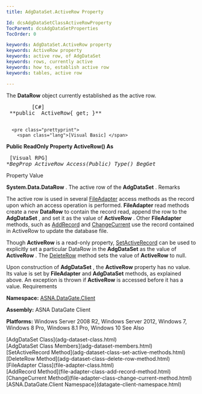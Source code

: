 ```yaml
---
title: AdgDataSet.ActiveRow Property

Id: dcsAdgDataSetClassActiveRowProperty
TocParent: dcsAdgDataSetProperties
TocOrder: 0

keywords: AdgDataSet.ActiveRow property
keywords: ActiveRow property
keywords: active row, of AdgDataSet
keywords: rows, currently active
keywords: how to, establish active row
keywords: tables, active row

---
```


The **DataRow** object currently established as the active row.
<pre class="prettyprint">
        <span class="lang">[C#]</span>
 **public  ActiveRow{ get; }** 
      </pre>
      <pre class="prettyprint">
        <span class="lang">[Visual Basic] </span>
 **Public ReadOnly Property ActiveRow() As** 
      </pre>
      <pre class="prettyprint">
        <span class="lang">[Visual RPG]</span>
 **BegProp ActiveRow Access(*Public) Type()
   BegGet** 
      </pre>

Property
 Value

**System.Data.DataRow** . The active row of the **AdgDataSet** . 
Remarks

The active row is used in several [FileAdapter](file-adapter-class.html) access methods as the record upon which an access operation is performed. **FileAdapter** read methods create a new **DataRow** to contain the record read, append the row to the **AdgDataSet** , and set it as the value of **ActiveRow** . Other **FileAdapter** methods, such as [AddRecord](file-adapter-class-add-record-method.html) and [ChangeCurrent](file-adapter-class-change-current-method.html) use the record contained in ActiveRow to update the database file.

Though <span> **ActiveRow** </span> is a read-only property, [SetActiveRecord](adg-dataset-class-set-active-methods.html) can be used to explicitly set a particular DataRow in the **AdgDataSet** as the value of <span> **ActiveRow** </span>. The [DeleteRow](adg-dataset-class-delete-row-method.html) method sets the value of **ActiveRow** to null.

Upon construction of **AdgDataSet** , the **ActiveRow** property has no value. Its value is set by <span> **FileAdapter** </span> and **AdgDataSet** methods, as explained above. An exception is thrown if <span> **ActiveRow** </span> is accessed before it has a value.
Requirements

**Namespace:** [ASNA.DataGate.Client](datagate-client-namespace.html) 

**Assembly:** ASNA DataGate Client

**Platforms:** Windows Server 2008 R2, Windows Server 2012, Windows 7, Windows 8 Pro, Windows 8.1 Pro, Windows 10
See Also

<dl />
      [AdgDataSet Class](adg-dataset-class.html)
      <br />
      [AdgDataSet Class Members](adg-dataset-members.html)
      <br />
      [SetActiveRecord Method](adg-dataset-class-set-active-methods.html)
      <br />
      [DeleteRow Method](adg-dataset-class-delete-row-method.html)
      <br />
      [FileAdapter Class](file-adapter-class.html)
      <br />
      [AddRecord Method](file-adapter-class-add-record-method.html)
      <br />
      [ChangeCurrent Method](file-adapter-class-change-current-method.html)
      <br />
      [ASNA.DataGate.Client Namespace](datagate-client-namespace.html)
      <br />

